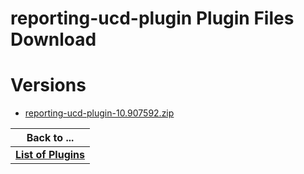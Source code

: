 
reporting-ucd-plugin Plugin Files Download
==========================================

# Versions

- [reporting-ucd-plugin-10.907592.zip](https://raw.githubusercontent.com/osmsnbey/todelete2/main/files/UCR/reporting-ucd-plugin/reporting-ucd-plugin-10.907592.zip)

|Back to ...|
| :---: |
|[**List of Plugins**](../../index.md)|
